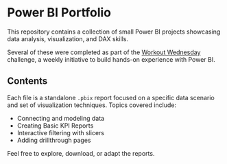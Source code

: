 # Power BI Portfolio

This repository contains a collection of small Power BI projects showcasing data analysis, visualization, and DAX skills.

Several of these were completed as part of the [Workout Wednesday](https://www.workout-wednesday.com/power-bi/) challenge, a weekly initiative to build hands-on experience with Power BI.

## Contents

Each file is a standalone `.pbix` report focused on a specific data scenario and set of visualization techniques. Topics covered include:

- Connecting and modeling data
- Creating Basic KPI Reports
- Interactive filtering with slicers
- Adding drillthrough pages

Feel free to explore, download, or adapt the reports.
